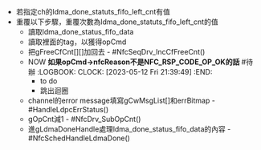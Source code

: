 - 若指定ch的ldma_done_statuts_fifo_left_cnt有值
- 重覆以下步驟，重覆次數為ldma_done_statuts_fifo_left_cnt的值
	- 讀取ldma_done_status_fifo_data
	- 讀取裡面的tag，以獲得opCmd
	- 把gFreeCfCnt[][]加回去 - #NfcSeqDrv_IncCfFreeCnt()
	- NOW **如果opCmd->nfcReason不是NFC_RSP_CODE_OP_OK的話** #待辦
	  :LOGBOOK:
	  CLOCK: [2023-05-12 Fri 21:39:49]
	  :END:
		- to do
		- 跳出迴圈
	- channel的error message填寫gCwMsgList[]和errBitmap - #HandleLdpcErrStatus()
	- gOpCnt減1 - #NfcDrv_SubOpCnt()
	- 進gLdmaDoneHandle處理ldma_done_status_fifo_data的內容 - #NfcSchedHandleLdmaDone()